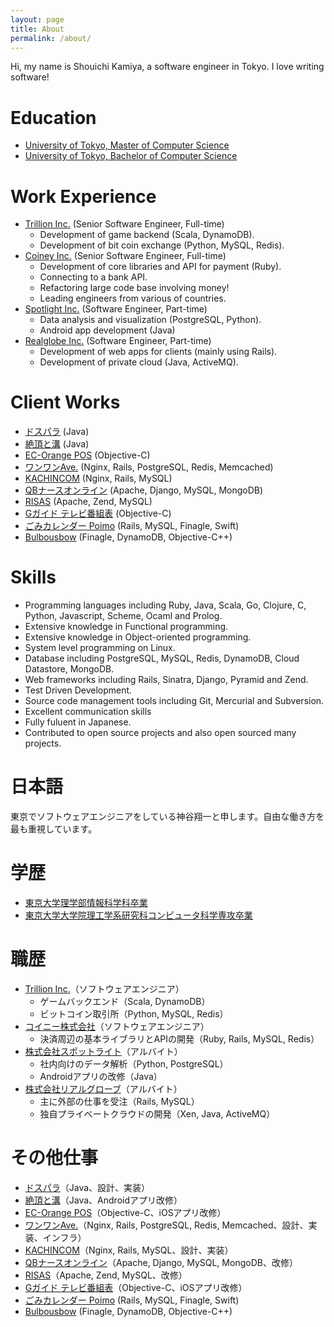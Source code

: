```yaml
---
layout: page
title: About
permalink: /about/
---
```


Hi, my name is Shouichi Kamiya, a software engineer in Tokyo. I love writing
software!

# Education

- [University of Tokyo, Master of Computer Science](http://www.i.u-tokyo.ac.jp/index_e.shtml)
- [University of Tokyo, Bachelor of Computer Science](http://www.is.s.u-tokyo.ac.jp/english/)

# Work Experience

- [Trillion Inc.](http://www.trlln.com) (Senior Software Engineer, Full-time)
  - Development of game backend (Scala, DynamoDB).
  - Development of bit coin exchange (Python, MySQL, Redis).
- [Coiney Inc.](http://coiney.com/) (Senior Software Engineer, Full-time)
  - Development of core libraries and API for payment (Ruby).
  - Connecting to a bank API.
  - Refactoring large code base involving money!
  - Leading engineers from various of countries.
- [Spotlight Inc.](http://spotlig.ht/) (Software Engineer, Part-time)
  - Data analysis and visualization (PostgreSQL, Python).
  - Android app development (Java)
- [Realglobe Inc.](http://realglobe.jp/) (Software Engineer, Part-time)
  - Development of web apps for clients (mainly using Rails).
  - Development of private cloud (Java, ActiveMQ).

# Client Works

- [ドスパラ](https://play.google.com/store/apps/details?id=jp.co.dospara.djm.sp2) (Java)
- [絶頂と溝](http://www.zeccho.jp/) (Java)
- [EC-Orange POS](http://ec-cube.ec-orange.jp/pos/) (Objective-C)
- [ワンワンAve.](https://www.wanwan-ave.com) (Nginx, Rails, PostgreSQL, Redis, Memcached)
- [KACHINCOM](http://www.cachincom.com/) (Nginx, Rails, MySQL)
- [QBナースオンライン](https://qbnurse-online.com/) (Apache, Django, MySQL, MongoDB)
- [RISAS](http://risas.jp) (Apache, Zend, MySQL)
- [Gガイド テレビ番組表](https://itunes.apple.com/jp/app/ggaido-terebi-fan-zu-biao/id543128311) (Objective-C)
- [ごみカレンダー Poimo](https://itunes.apple.com/jp/app/gomikarenda-poimo/id1019065960?mt=8) (Rails, MySQL, Finagle, Swift)
- [Bulbousbow](https://itunes.apple.com/jp/app/bulbousbow/id1046458042) (Finagle, DynamoDB, Objective-C++)

# Skills

- Programming languages including Ruby, Java, Scala, Go, Clojure, C, Python, Javascript, Scheme, Ocaml and Prolog.
- Extensive knowledge in Functional programming.
- Extensive knowledge in Object-oriented programming.
- System level programming on Linux.
- Database including PostgreSQL, MySQL, Redis, DynamoDB, Cloud Datastore, MongoDB.
- Web frameworks including Rails, Sinatra, Django, Pyramid and Zend.
- Test Driven Development.
- Source code management tools including Git, Mercurial and Subversion.
- Excellent communication skills
- Fully fuluent in Japanese.
- Contributed to open source projects and also open sourced many projects.


# 日本語

東京でソフトウェアエンジニアをしている神谷翔一と申します。自由な働き方を最も重視しています。

# 学歴

- [東京大学理学部情報科学科卒業](http://www.is.s.u-tokyo.ac.jp/)
- [東京大学大学院理工学系研究科コンピュータ科学専攻卒業](http://www.i.u-tokyo.ac.jp/)

# 職歴

- [Trillion Inc.](http://www.trlln.com)（ソフトウェアエンジニア）
  - ゲームバックエンド（Scala, DynamoDB）
  - ビットコイン取引所（Python, MySQL, Redis）
- [コイニー株式会社](http://coiney.com/)（ソフトウェアエンジニア）
  - 決済周辺の基本ライブラリとAPIの開発（Ruby, Rails, MySQL, Redis）
- [株式会社スポットライト](http://spotlig.ht/)（アルバイト）
  - 社内向けのデータ解析（Python, PostgreSQL）
  - Androidアプリの改修（Java）
- [株式会社リアルグローブ](http://realglobe.jp/)（アルバイト）
  - 主に外部の仕事を受注（Rails, MySQL）
  - 独自プライベートクラウドの開発（Xen, Java, ActiveMQ）

# その他仕事

- [ドスパラ](https://play.google.com/store/apps/details?id=jp.co.dospara.djm.sp2)（Java、設計、実装）
- [絶頂と溝](http://www.zeccho.jp/)（Java、Androidアプリ改修）
- [EC-Orange POS](http://ec-cube.ec-orange.jp/pos/)（Objective-C、iOSアプリ改修）
- [ワンワンAve.](https://www.wanwan-ave.com)（Nginx, Rails, PostgreSQL, Redis, Memcached、設計、実装、インフラ）
- [KACHINCOM](http://www.cachincom.com/)（Nginx, Rails, MySQL、設計、実装）
- [QBナースオンライン](https://qbnurse-online.com/)（Apache, Django, MySQL, MongoDB、改修）
- [RISAS](http://risas.jp)（Apache, Zend, MySQL、改修）
- [Gガイド テレビ番組表](https://itunes.apple.com/jp/app/ggaido-terebi-fan-zu-biao/id543128311)（Objective-C、iOSアプリ改修）
- [ごみカレンダー Poimo](https://itunes.apple.com/jp/app/gomikarenda-poimo/id1019065960?mt=8) (Rails, MySQL, Finagle, Swift)
- [Bulbousbow](https://itunes.apple.com/jp/app/bulbousbow/id1046458042) (Finagle, DynamoDB, Objective-C++)
